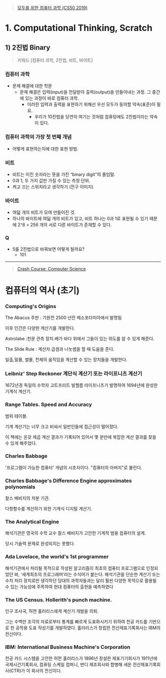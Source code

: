 > [모두를 위한 컴퓨터 과학 (CS50 2019)](https://www.boostcourse.org/cs112/lecture/118997)

# 1. Computational Thinking, Scratch

## 1) 2진법 Binary

> 키워드 [컴퓨터 과학, 2진법, 비트, 바이트]

### 컴퓨터 과학

- 문제 해결에 대한 학문
  - 문제 해결은 입력(input)을 전달받아 출력(output)을 만들어내는 과정. 그 중간에 있는 과정이 바로 컴퓨터 과학.
    - 이러한 입력과 출력을 표현하기 위해선 우선 모두가 동의할 약속(표준)이 필요.
      - 우리가 10진법을 당연히 여기는 것처럼 컴퓨텅에도 2진법이라는 약속이 있다.

### 컴퓨터 과학의 가장 첫 번째 개념

- 어떻게 표현하는지에 대한 표현 방법.

### 비트

- 비트는 이진 숫자라는 뜻을 가진 “binary digit”의 줄임말.
- 0과 1, 두 가지 값만 가질 수 있는 측정 단위.
- 켜고 끄는 스위치라고 생각하기 (전구 이미지)

### 바이트

- 여덟 개의 비트가 모여 만들어진 것.
- 하나의 바이트에 여덟 개의 비트가 있고, 비트 하나는 0과 1로 표현될 수 있기 때문에 2^8 = 256 개의 서로 다른 바이트가 존재할 수 있다.

### Q

- 5를 2진법으로 바꿔보면 어떻게 될까요?
  - 101

---

> [Crash Course: Computer Science](https://www.youtube.com/playlist?list=PLH2l6uzC4UEW0s7-KewFLBC1D0l6XRfye)

# 컴퓨터의 역사 (초기)

### Computing's Origins

The Abacus 주판 : 기원전 2500 년전 메소포타미아에서 발명됨

이후 인간은 다양한 계산기를 개발한다.

Astrolabe :천문 관측 장치.배가 바다 위에서 그들이 있는 위도를 알 수 있게 해준다.

The Slide Rule : 계산자.곱셈과 나눗셈을 할 때 도움을 준다.

일출,밀물, 썰물, 천체의 움직임을 계산할 수 있는 장치들을 개발한다.

### Leibniz' Step Reckoner 계단식 계산기 또는 라이프니츠 계산기

1672년경 독일의 수학자 고트프리트 빌헬름 라이프니츠가 발명하여 1694년에 완성한 기계식 계산기.

### Range Tables. Speed and Accuracy

범위 테이블.

기계 계산기는 너무 크고 비싸서 일반인들에 접근성이 떨어졌다.

이 책에는 온갖 제곱 계산 결과가 기록되어 있어서 몇 분만에 복잡한 계산 결과를 찾을 수 있게 해주었다.

### Charles Babbage

'프로그램이 가능한 컴퓨터' 개념의 시초자이다. "컴퓨터의 아버지"로 불린다.

### Charles Babbage's Difference Engine approximates polynomials

찰스 배비지의 차분 기관.

다항함수를 계산하기 위한 기계식 디지털 계산기.

### The Analytical Engine

해석기관은 영국의 수학 교수 찰스 배비지가 고안한 기계적 범용 컴퓨터의 설계.

당시 기술력 문제로 완성되지는 못했다.

### Ada Lovelace, the world's 1st programmer

해석기관에서 처리될 목적으로 작성된 알고리즘이 최초의 컴퓨터 프로그램으로 인정되었던 바, ‘세계최초의 프로그래머’라는 수식어가 붙는다. 해석기관을 단순한 계산기 또는 수치 처리 장치로만 생각하던 당대의 과학자들과는 달리 훨씬 다양한 목적으로 활용될 수 있는 가능성에 주목하여 현대 컴퓨터의 출현을 예측하였다

### The US Census. Hollerith's punch machine.

인구 조사국, 허먼 홀러리스에게 계산기 개발을 의뢰.

그는 수백만 조각의 자료로부터 통계를 빠르게 도표화시키기 위하여 천공 카드를 기반으로 한 공학용 도표 작성기를 개발하였다. 홀러리스가 창립한 전산제표기록회사는 IBM의 전신이다.

### IBM: International Business Machine's Corporation

천공 카드 시스템을 고안한 허먼 홀러리스가 1896년 창설한 제표기기회사가 1911년에 국제시간기록회사, 컴퓨팅 스케일 컴퍼니, 번디 제조회사와 합병해 세운 전산제표기록회사(CTR)가 이 회사의 전신이다.
